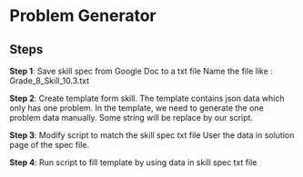Problem Generator 
================

Steps
-----

**Step 1**: Save skill spec from Google Doc to a txt file
    Name the file like : Grade_8_Skill_10.3.txt


**Step 2**: Create template form skill.
    The template contains json data which only has one problem.
    In the template, we need to generate the one problem data manually.
    Some string will be replace by our script.
    

**Step 3**: Modify script to match the skill spec txt file
    User the data in solution page of the spec file.

**Step 4**: Run script to fill template by using data in skill spec txt file


